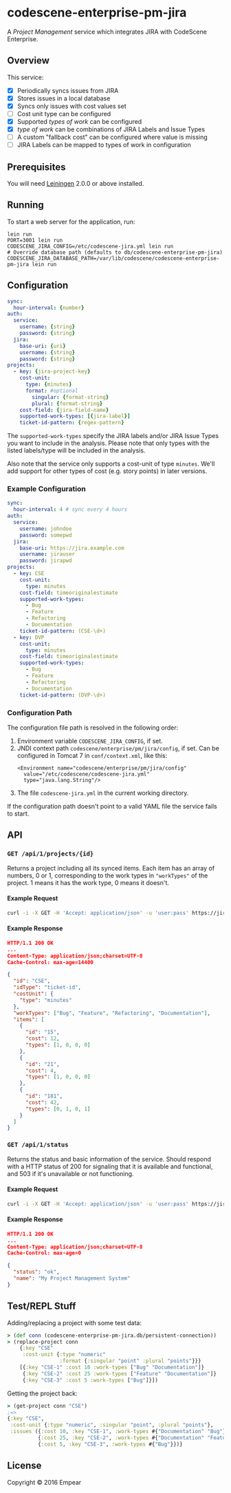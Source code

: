 # codescene-enterprise-pm-jira

A *Project Management* service which integrates JIRA with CodeScene Enterprise.

## Overview

This service:

- [x] Periodically syncs issues from JIRA
- [x] Stores issues in a local database
- [x] Syncs only issues with cost values set
- [ ] Cost unit type can be configured
- [x] Supported *types of work* can be configured
- [x] *type of work* can be combinations of JIRA Labels and Issue Types
- [ ] A custom "fallback cost" can be configured where value is missing
- [ ] JIRA Labels can be mapped to types of work in configuration

## Prerequisites

You will need [Leiningen][] 2.0.0 or above installed.

[leiningen]: https://github.com/technomancy/leiningen

## Running

To start a web server for the application, run:

    lein run
    PORT=3001 lein run
    CODESCENE_JIRA_CONFIG=/etc/codescene-jira.yml lein run
    # Override database path (defaults to db/codescene-enterprise-pm-jira)
    CODESCENE_JIRA_DATABASE_PATH=/var/lib/codescene/codescene-enterprise-pm-jira lein run

## Configuration

```yaml
sync:
  hour-interval: {number}
auth:
  service:
    username: {string}
    password: {string}
  jira:
    base-uri: {uri}
    username: {string}
    password: {string}
projects:
  - key: {jira-project-key}
    cost-unit:
      type: {minutes}
      format: #optional
        singular: {format-string}
        plural: {format-string}
    cost-field: {jira-field-name}
    supported-work-types: [{jira-label}]
    ticket-id-pattern: {regex-pattern}
```

The `supported-work-types` specify the JIRA labels and/or JIRA Issue Types you want to include in the analysis.
Please note that only types with the listed labels/type will be included in the analysis.

Also note that the service only supports a cost-unit of type `minutes`.
We'll add support for other types of cost (e.g. story points) in later versions.

### Example Configuration

```yaml
sync:
  hour-interval: 4 # sync every 4 hours
auth:
  service:
    username: johndoe
    password: somepwd
  jira:
    base-uri: https://jira.example.com
    username: jirauser
    password: jirapwd
projects:
  - key: CSE
    cost-unit:
      type: minutes
    cost-field: timeoriginalestimate
    supported-work-types:
      - Bug
      - Feature
      - Refactoring
      - Documentation
    ticket-id-pattern: (CSE-\d+)
  - key: DVP
    cost-unit:
      type: minutes
    cost-field: timeoriginalestimate
    supported-work-types:
      - Bug
      - Feature
      - Refactoring
      - Documentation
    ticket-id-pattern: (DVP-\d+)
```

### Configuration Path

The configuration file path is resolved in the following order:

1. Environment variable `CODESCENE_JIRA_CONFIG`, if set.
1. JNDI context path `codescene/enterprise/pm/jira/config`, if set. Can be
   configured in Tomcat 7 in `conf/context.xml`, like this:
   ```
   <Environment name="codescene/enterprise/pm/jira/config"
     value="/etc/codescene/codescene-jira.yml"
     type="java.lang.String"/>
   ```
1. The file `codescene-jira.yml` in the current working directory.

If the configuration path doesn't point to a valid YAML file the service
fails to start.

## API

### `GET /api/1/projects/{id}`

Returns a project including all its synced items. Each item has an array of
numbers, 0 or 1, corresponding to the work types in `"workTypes"` of
the project. 1 means it has the work type, 0 means it doesn't.

#### Example Request

```bash
curl -i -X GET -H 'Accept: application/json' -u 'user:pass' https://jira-integration.codescene.io/api/1/projects/CSE
```

#### Example Response

```json
HTTP/1.1 200 OK
...
Content-Type: application/json;charset=UTF-8
Cache-Control: max-age=14400

{
  "id": "CSE",
  "idType": "ticket-id",
  "costUnit": {
    "type": "minutes"
  },
  "workTypes": ["Bug", "Feature", "Refactoring", "Documentation"],
  "items": [
    {
      "id": "15",
      "cost": 12,
      "types": [1, 0, 0, 0]
    },
    {
      "id": "21",
      "cost": 4,
      "types": [1, 0, 0, 0]
    },
    {
      "id": "181",
      "cost": 42,
      "types": [0, 1, 0, 1]
    }
  ]
}
```

### `GET /api/1/status`

Returns the status and basic information of the service. Should respond with
a HTTP status of 200 for signaling that it is available and functional, and
503 if it's unavailable or not functioning.

#### Example Request

```bash
curl -i -X GET -H 'Accept: application/json' -u 'user:pass' https://jira-integration.codescene.io/api/1/status
```

#### Example Response

```json
HTTP/1.1 200 OK
...
Content-Type: application/json;charset=UTF-8
Cache-Control: max-age=0

{
  "status": "ok",
  "name": "My Project Management System"
}
```

## Test/REPL Stuff

Adding/replacing a project with some test data:

``` clojure
> (def conn (codescene-enterprise-pm-jira.db/persistent-connection))
> (replace-project conn
    {:key "CSE"
     :cost-unit {:type "numeric"
                 :format {:singular "point" :plural "points"}}}
    [{:key "CSE-1" :cost 10 :work-types ["Bug" "Documentation"]}
     {:key "CSE-2" :cost 25 :work-types ["Feature" "Documentation"]}
     {:key "CSE-3" :cost 5 :work-types ["Bug"]}])
```

Getting the project back:

```clojure
> (get-project conn "CSE")
;=>
{:key "CSE",
 :cost-unit {:type "numeric", :singular "point", :plural "points"},
 :issues ({:cost 10, :key "CSE-1", :work-types #{"Documentation" "Bug"}}
          {:cost 25, :key "CSE-2", :work-types #{"Documentation" "Feature"}}
          {:cost 5, :key "CSE-3", :work-types #{"Bug"}})}
```

## License

Copyright © 2016 Empear
